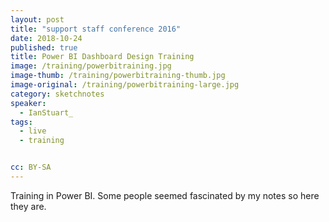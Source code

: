 ```yaml
---
layout: post
title: "support staff conference 2016"
date: 2018-10-24
published: true
title: Power BI Dashboard Design Training
image: /training/powerbitraining.jpg
image-thumb: /training/powerbitraining-thumb.jpg
image-original: /training/powerbitraining-large.jpg
category: sketchnotes
speaker:
  - IanStuart_
tags:
  - live
  - training


cc: BY-SA
---
```


Training in Power BI. Some people seemed fascinated by my notes so here they are.
